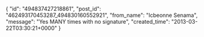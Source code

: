  {
   "id": "494837427218861",
   "post_id": "462493170453287_494830160552921",
   "from_name": "Icbeonne Senama",
   "message": "Yes MANY times with no signature",
   "created_time": "2013-03-22T03:30:21+0000"
 }
